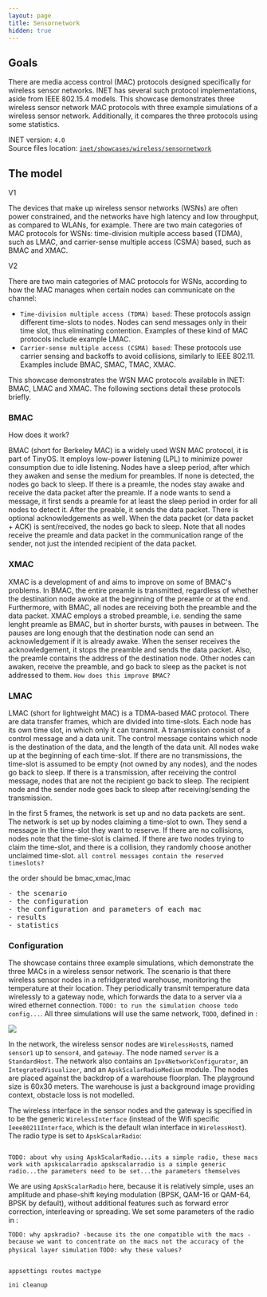 ```yaml
---
layout: page
title: Sensornetwork
hidden: true
---
```


## Goals

<!-- INET has support for simulating wireless sensor networks. The devices that make up wireless sensor networks are often power constrained, with low latency and throughput, as compared to WLANs.
There are medium access control (MAC) protocols specifically designed for wireless sensor networks.

INET contains several MAC models which are designed for wireless sensor networks.

<pre>
- INET can be used to simulate wireless sensor networks
- There are macs for that purpose

- About the macs
- The config
- Results
- Then some statistics -->

There are media access control (MAC) protocols designed specifically for wireless sensor networks. INET has several such protocol implementations, aside from IEEE 802.15.4 models. This showcase demonstrates three wireless sensor network MAC protocols with three example simulations of a wireless sensor network. Additionally, it compares the three protocols using some statistics.

INET version: `4.0`<br>
Source files location: <a href="https://github.com/inet-framework/inet-showcases/tree/master/wireless/sensornetwork" target="_blank">`inet/showcases/wireless/sensornetwork`</a>

## The model

V1

The devices that make up wireless sensor networks (WSNs) are often power constrained, and the networks have high latency and low throughput, as compared to WLANs, for example. There are two main categories of MAC protocols for WSNs: time-division multiple access based (TDMA), such as LMAC, and carrier-sense multiple access (CSMA) based, such as BMAC and XMAC.

V2

There are two main categories of MAC protocols for WSNs, according to how the MAC manages when certain nodes can communicate on the channel:

- `Time-division multiple access (TDMA) based`: These protocols assign different time-slots to nodes. Nodes can send messages only in their time slot, thus eliminating contention. Examples of these kind of MAC protocols include example LMAC.
- `Carrier-sense multiple access (CSMA) based`: These protocols use carrier sensing and backoffs to avoid collisions, similarly to IEEE 802.11. Examples include BMAC, SMAC, TMAC, XMAC.

This showcase demonstrates the WSN MAC protocols available in INET: BMAC, LMAC and XMAC. The following sections detail these protocols briefly.

### BMAC

How does it work?

BMAC (short for Berkeley MAC) is a widely used WSN MAC protocol, it is part of TinyOS. It employs low-power listening (LPL) to minimize power consumption due to idle listening. Nodes have a sleep period, after which they awaken and sense the medium for preambles. If none is detected, the nodes go back to sleep. If there is a preamle, the nodes stay awake and receive the data packet after the preamle. If a node wants to send a message, it first sends a preamle for at least the sleep period in order for all nodes to detect it.
After the preable, it sends the data packet. There is optional acknowledgements as well. When the data packet (or data packet + ACK) is sent/received, the nodes go back to sleep. Note that all nodes receive the preamle and data packet in the communication range of the sender, not just the intended recipient of the data packet.

### XMAC

XMAC is a development of and aims to improve on some of BMAC's problems. In BMAC, the entire preamle is transmitted, regardless of whether the destination node awoke at the beginning of the preamle or at the end. Furthermore, with BMAC, all nodes are receiving both the preamble and the data packet. XMAC employs a strobed preamble, i.e. sending the same lenght preamle as BMAC, but in shorter bursts, with pauses in between. The pauses are long enough that the destination node can send an acknowledgement if it is already awake.
When the senser receives the acknowledgement, it stops the preamble and sends the data packet. Also, the preamle contains the address of the destination node. Other nodes can awaken, receive the preamble, and go back to sleep as the packet is not addressed to them.
`How does this improve BMAC?`

### LMAC

LMAC (short for lightweight MAC) is a TDMA-based MAC protocol. There are data transfer frames, which are divided into time-slots. Each node has its own time slot, in which only it can transmit. A transmission consist of a control message and a data unit. The control message contains which node is the destination of the data, and the length of the data unit. All nodes wake up at the beginning of each time-slot. If there are no transmissions, the time-slot is assumed to be empty (not owned by any nodes), and the nodes go back to sleep. If there is a transmission, after receiving the control message, nodes that are not the recipient go back to sleep. The recipient node and the sender node goes back to sleep after receiving/sending the transmission.

In the first 5 frames, the network is set up and no data packets are sent. The network is set up by nodes claiming a time-slot to own. They send a message in the time-slot they want to reserve. If there are no collisions, nodes note that the time-slot is claimed. If there are two nodes trying to claim the time-slot, and there is a collision, they randomly choose another unclaimed time-slot.
`all control messages contain the reserved timeslots?`

the order should be bmac,xmac,lmac

<pre>
- the scenario
- the configuration
- the configuration and parameters of each mac
- results
- statistics
</pre>

### Configuration

The showcase contains three example simulations, which demonstrate the three MACs in a wireless sensor network. The scenario is that there wireless sensor nodes in a refridgerated warehouse, monitoring the temperature at their location. They periodically transmit temperature data wirelessly to a gateway node, which forwards the data to a server via a wired ethernet connection.
`TODO: to run the simulation choose todo config...`. All three simulations will use the same network, `TODO`, defined in <a srcFile="wireless/sensornetwork/SensorNetworkShowcase.ned"/>:

<img class="screen" src="network.png">

In the network, the wireless sensor nodes are `WirelessHost`s, named `sensor1` up to `sensor4`, and `gateway`. The node named `server` is a `StandardHost`. The network also contains an `Ipv4NetworkConfigurator`, an `IntegratedVisualizer`, and an `ApskScalarRadioMedium` module. The nodes are placed against the backdrop of a warehouse floorplan. The playground size is 60x30 meters. The warehouse is just a background image providing context, obstacle loss is not modelled.

The wireless interface in the sensor nodes and the gateway is specified in <a srcFile="wireless/sensornetwork/omnetpp.ini"/> to be the generic `WirelessInterface` (instead of the Wifi specific `Ieee80211Interface`, which is the default wlan interface in `WirelessHost`). The radio type is set to `ApskScalarRadio`:

<pre class="include" src="omnetpp.ini" from="typename" upto="radioType"></pre>

`TODO: about why using ApskScalarRadio...its a simple radio, these macs work with apskscalarradio
apskscalarradio is a simple generic radio...the parameters need to be set...the parameters themselves`

We are using `ApskScalarRadio` here, because it is relatively simple, uses an amplitude and phase-shift keying modulation (BPSK, QAM-16 or QAM-64, BPSK by default), without additional features such as forward error correction, interleaving or spreading. We set some parameters of the radio in <a srcFile="wireless/sensornetwork/omnetpp.ini"/>:

`TODO: why apskradio? -because its the one compatible with the macs - because we want to concentrate on the macs not the accuracy of the physical layer simulation`
`TODO: why these values?`

<pre class="include" src="omnetpp.ini" from="carrierFrequency" upto="snirThreshold"></pre>

`appsettings routes mactype`

`ini cleanup`
